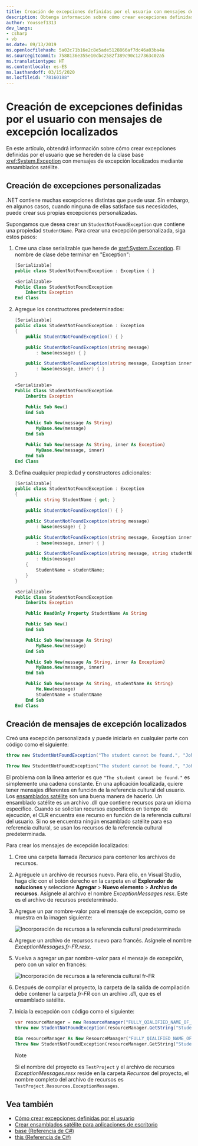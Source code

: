 ```yaml
---
title: Creación de excepciones definidas por el usuario con mensajes de excepción localizados
description: Obtenga información sobre cómo crear excepciones definidas por el usuario con mensajes de excepción localizados.
author: Youssef1313
dev_langs:
- csharp
- vb
ms.date: 09/13/2019
ms.openlocfilehash: 5a02c71b16e2c8e5ade5128866af7dc46a03ba4a
ms.sourcegitcommit: 7588136e355e10cbc2582f389c90c127363c02a5
ms.translationtype: HT
ms.contentlocale: es-ES
ms.lasthandoff: 03/15/2020
ms.locfileid: "78160188"
---
```

# <a name="how-to-create-user-defined-exceptions-with-localized-exception-messages"></a>Creación de excepciones definidas por el usuario con mensajes de excepción localizados

En este artículo, obtendrá información sobre cómo crear excepciones definidas por el usuario que se hereden de la clase base <xref:System.Exception> con mensajes de excepción localizados mediante ensamblados satélite.

## <a name="create-custom-exceptions"></a>Creación de excepciones personalizadas

.NET contiene muchas excepciones distintas que puede usar. Sin embargo, en algunos casos, cuando ninguna de ellas satisface sus necesidades, puede crear sus propias excepciones personalizadas.

Supongamos que desea crear un `StudentNotFoundException` que contiene una propiedad `StudentName`.
Para crear una excepción personalizada, siga estos pasos:

1. Cree una clase serializable que herede de <xref:System.Exception>. El nombre de clase debe terminar en "Exception":

    ```csharp
    [Serializable]
    public class StudentNotFoundException : Exception { }
    ```

    ```vb
    <Serializable>
    Public Class StudentNotFoundException
        Inherits Exception
    End Class
    ```

1. Agregue los constructores predeterminados:

    ```csharp
    [Serializable]
    public class StudentNotFoundException : Exception
    {
        public StudentNotFoundException() { }

        public StudentNotFoundException(string message)
            : base(message) { }

        public StudentNotFoundException(string message, Exception inner)
            : base(message, inner) { }
    }
    ```

    ```vb
    <Serializable>
    Public Class StudentNotFoundException
        Inherits Exception

        Public Sub New()
        End Sub

        Public Sub New(message As String)
            MyBase.New(message)
        End Sub

        Public Sub New(message As String, inner As Exception)
            MyBase.New(message, inner)
        End Sub
    End Class
    ```

1. Defina cualquier propiedad y constructores adicionales:

    ```csharp
    [Serializable]
    public class StudentNotFoundException : Exception
    {
        public string StudentName { get; }

        public StudentNotFoundException() { }

        public StudentNotFoundException(string message)
            : base(message) { }

        public StudentNotFoundException(string message, Exception inner)
            : base(message, inner) { }

        public StudentNotFoundException(string message, string studentName)
            : this(message)
        {
            StudentName = studentName;
        }
    }
    ```

    ```vb
    <Serializable>
    Public Class StudentNotFoundException
        Inherits Exception

        Public ReadOnly Property StudentName As String

        Public Sub New()
        End Sub

        Public Sub New(message As String)
            MyBase.New(message)
        End Sub

        Public Sub New(message As String, inner As Exception)
            MyBase.New(message, inner)
        End Sub

        Public Sub New(message As String, studentName As String)
            Me.New(message)
            StudentName = studentName
        End Sub
    End Class
    ```

## <a name="create-localized-exception-messages"></a>Creación de mensajes de excepción localizados

Creó una excepción personalizada y puede iniciarla en cualquier parte con código como el siguiente:

```csharp
throw new StudentNotFoundException("The student cannot be found.", "John");
```

```vb
Throw New StudentNotFoundException("The student cannot be found.", "John")
```

El problema con la línea anterior es que `"The student cannot be found."` es simplemente una cadena constante. En una aplicación localizada, quiere tener mensajes diferentes en función de la referencia cultural del usuario.
Los [ensamblados satélite](../../framework/resources/creating-satellite-assemblies-for-desktop-apps.md) son una buena manera de hacerlo. Un ensamblado satélite es un archivo .dll que contiene recursos para un idioma específico. Cuando se solicitan recursos específicos en tiempo de ejecución, el CLR encuentra ese recurso en función de la referencia cultural del usuario. Si no se encuentra ningún ensamblado satélite para esa referencia cultural, se usan los recursos de la referencia cultural predeterminada.

Para crear los mensajes de excepción localizados:

1. Cree una carpeta llamada *Recursos* para contener los archivos de recursos.
1. Agréguele un archivo de recursos nuevo. Para ello, en Visual Studio, haga clic con el botón derecho en la carpeta en el **Explorador de soluciones** y seleccione **Agregar** > **Nuevo elemento** > **Archivo de recursos**. Asígnele al archivo el nombre *ExceptionMessages.resx*. Este es el archivo de recursos predeterminado.
1. Agregue un par nombre-valor para el mensaje de excepción, como se muestra en la imagen siguiente:

   ![Incorporación de recursos a la referencia cultural predeterminada](media/add-resources-to-default-culture.jpg)

1. Agregue un archivo de recursos nuevo para francés. Asígnele el nombre *ExceptionMessages.fr-FR.resx*.
1. Vuelva a agregar un par nombre-valor para el mensaje de excepción, pero con un valor en francés:

   ![Incorporación de recursos a la referencia cultural fr-FR](media/add-resources-to-fr-culture.jpg)

1. Después de compilar el proyecto, la carpeta de la salida de compilación debe contener la carpeta *fr-FR* con un archivo *.dll*, que es el ensamblado satélite.
1. Inicia la excepción con código como el siguiente:

    ```csharp
    var resourceManager = new ResourceManager("FULLY_QIALIFIED_NAME_OF_RESOURCE_FILE", Assembly.GetExecutingAssembly());
    throw new StudentNotFoundException(resourceManager.GetString("StudentNotFound"), "John");
    ```

    ```vb
    Dim resourceManager As New ResourceManager("FULLY_QIALIFIED_NAME_OF_RESOURCE_FILE", Assembly.GetExecutingAssembly())
    Throw New StudentNotFoundException(resourceManager.GetString("StudentNotFound"), "John")
    ```

    > [!NOTE]
    > Si el nombre del proyecto es `TestProject` y el archivo de recursos *ExceptionMessages.resx* reside en la carpeta *Recursos* del proyecto, el nombre completo del archivo de recursos es `TestProject.Resources.ExceptionMessages`.

## <a name="see-also"></a>Vea también

- [Cómo crear excepciones definidas por el usuario](how-to-create-user-defined-exceptions.md)
- [Crear ensamblados satélite para aplicaciones de escritorio](../../framework/resources/creating-satellite-assemblies-for-desktop-apps.md)
- [base (Referencia de C#)](../../csharp/language-reference/keywords/base.md)
- [this (Referencia de C#)](../../csharp/language-reference/keywords/this.md)
